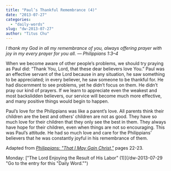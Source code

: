 ```yaml
---
title: "Paul’s Thankful Remembrance (4)"
date: "2013-07-27"
categories: 
  - "daily-words"
slug: "dw-2013-07-27"
author: "Titus Chu"
---
```


_I thank my God in all my remembrance of you, always offering prayer with joy in my every prayer for you all._ _— Philippians 1:3–4_

When we become aware of other people’s problems, we should try praying as Paul did: “Thank You, Lord, that these dear believers love You.” Paul was an effective servant of the Lord because in any situation, he saw something to be appreciated; in every believer, he saw someone to be thankful for. He had discernment to see problems, yet he didn’t focus on them. He didn’t pray our kind of prayers. If we learn to appreciate even the weakest and most backslidden believers, our service will become much more effective, and many positive things would begin to happen.

Paul’s love for the Philippians was like a parent’s love. All parents think their children are the best and others’ children are not as good. They have so much love for their children that they only see the best in them. They always have hope for their children, even when things are not so encouraging. This was Paul’s attitude. He had so much love and care for the Philippians’ believers that he was constantly joyful in his remembrance of them.

Adapted from _[Philippians: "That I May Gain Christ,"](/book-philippians "Go to the listing for this book.")_ pages 22-23.

Monday: ["The Lord Enjoying the Result of His Labor" (1)](/dw-2013-07-29 "Go to the entry for this "Daily Word."")
